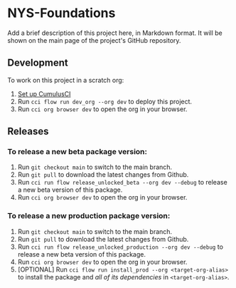 # NYS-Foundations

Add a brief description of this project here, in Markdown format.
It will be shown on the main page of the project's GitHub repository.

## Development

To work on this project in a scratch org:

1. [Set up CumulusCI](https://cumulusci.readthedocs.io/en/latest/tutorial.html)
2. Run `cci flow run dev_org --org dev` to deploy this project.
3. Run `cci org browser dev` to open the org in your browser.

## Releases

### To release a new beta package version:

1. Run `git checkout main` to switch to the main branch.
2. Run `git pull` to download the latest changes from Github.
3. Run `cci run flow release_unlocked_beta --org dev --debug` to release a new beta version of this package.
4. Run `cci org browser dev` to open the org in your browser.

### To release a new production package version:

1. Run `git checkout main` to switch to the main branch.
2. Run `git pull` to download the latest changes from Github.
3. Run `cci run flow release_unlocked_production --org dev --debug` to release a new beta version of this package.
4. Run `cci org browser dev` to open the org in your browser.
5. [OPTIONAL] Run `cci flow run install_prod --org <target-org-alias>` to install the package and _all of its dependencies_ in `<target-org-alias>`.
